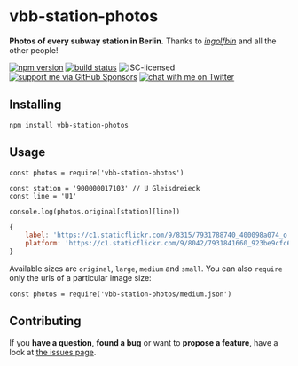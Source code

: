 # vbb-station-photos

**Photos of every subway station in Berlin.** Thanks to [*ingolfbln*](https://www.flickr.com/photos/ingolfbln) and all the other people!

[![npm version](https://img.shields.io/npm/v/vbb-station-photos.svg)](https://www.npmjs.com/package/vbb-station-photos)
[![build status](https://img.shields.io/codeship/f5b20310-17e8-0137-4231-7af3b78905d2/master.svg)](https://app.codeship.com/projects/328183)
![ISC-licensed](https://img.shields.io/github/license/derhuerst/vbb-station-photos.svg)
[![support me via GitHub Sponsors](https://img.shields.io/badge/support%20me-donate-fa7664.svg)](https://github.com/sponsors/derhuerst)
[![chat with me on Twitter](https://img.shields.io/badge/chat%20with%20me-on%20Twitter-1da1f2.svg)](https://twitter.com/derhuerst)


## Installing

```shell
npm install vbb-station-photos
```


## Usage

```
const photos = require('vbb-station-photos')

const station = '900000017103' // U Gleisdreieck
const line = 'U1'

console.log(photos.original[station][line])
```

```js
{
	label: 'https://c1.staticflickr.com/9/8315/7931788740_400098a074_o.jpg',
	platform: 'https://c1.staticflickr.com/9/8042/7931841660_923be9cfc6_o.jpg'
}
```

Available sizes are `original`, `large`, `medium` and `small`. You can also `require` only the urls of a particular image size:

```
const photos = require('vbb-station-photos/medium.json')
```


## Contributing

If you **have a question**, **found a bug** or want to **propose a feature**, have a look at [the issues page](https://github.com/derhuerst/vbb-station-photos/issues).
